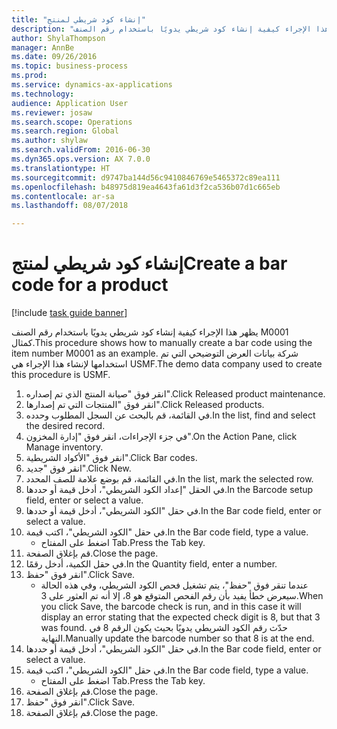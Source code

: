 ```yaml
--- 
title: "إنشاء كود شريطي لمنتج"
description: "يظهر هذا الإجراء كيفية إنشاء كود شريطي يدويًا باستخدام رقم الصنف M0001 كمثال."
author: ShylaThompson
manager: AnnBe
ms.date: 09/26/2016
ms.topic: business-process
ms.prod: 
ms.service: dynamics-ax-applications
ms.technology: 
audience: Application User
ms.reviewer: josaw
ms.search.scope: Operations
ms.search.region: Global
ms.author: shylaw
ms.search.validFrom: 2016-06-30
ms.dyn365.ops.version: AX 7.0.0
ms.translationtype: HT
ms.sourcegitcommit: d9747ba144d56c9410846769e5465372c89ea111
ms.openlocfilehash: b48975d819ea4643fa61d3f2ca536b07d1c665eb
ms.contentlocale: ar-sa
ms.lasthandoff: 08/07/2018

---
```

# <a name="create-a-bar-code-for-a-product"></a><span data-ttu-id="79a3b-103">إنشاء كود شريطي لمنتج</span><span class="sxs-lookup"><span data-stu-id="79a3b-103">Create a bar code for a product</span></span>

[!include [task guide banner](../../includes/task-guide-banner.md)]

<span data-ttu-id="79a3b-104">يظهر هذا الإجراء كيفية إنشاء كود شريطي يدويًا باستخدام رقم الصنف M0001 كمثال.</span><span class="sxs-lookup"><span data-stu-id="79a3b-104">This procedure shows how to manually create a bar code using the item number M0001 as an example.</span></span> <span data-ttu-id="79a3b-105">شركة بيانات العرض التوضيحي التي تم استخدامها لإنشاء هذا الإجراء هي USMF.</span><span class="sxs-lookup"><span data-stu-id="79a3b-105">The demo data company used to create this procedure is USMF.</span></span>

1. <span data-ttu-id="79a3b-106">انقر فوق "صيانة المنتج الذي تم إصداره".</span><span class="sxs-lookup"><span data-stu-id="79a3b-106">Click Released product maintenance.</span></span>
2. <span data-ttu-id="79a3b-107">انقر فوق "المنتجات التي تم إصدارها".</span><span class="sxs-lookup"><span data-stu-id="79a3b-107">Click Released products.</span></span>
3. <span data-ttu-id="79a3b-108">في القائمة، قم بالبحث عن السجل المطلوب وحدده.</span><span class="sxs-lookup"><span data-stu-id="79a3b-108">In the list, find and select the desired record.</span></span>
4. <span data-ttu-id="79a3b-109">في جزء الإجراءات‬، انقر فوق "إدارة المخزون".</span><span class="sxs-lookup"><span data-stu-id="79a3b-109">On the Action Pane, click Manage inventory.</span></span>
5. <span data-ttu-id="79a3b-110">انقر فوق "الأكواد الشريطية‬".</span><span class="sxs-lookup"><span data-stu-id="79a3b-110">Click Bar codes.</span></span>
6. <span data-ttu-id="79a3b-111">انقر فوق "جديد".</span><span class="sxs-lookup"><span data-stu-id="79a3b-111">Click New.</span></span>
7. <span data-ttu-id="79a3b-112">في القائمة، قم بوضع علامة للصف المحدد.</span><span class="sxs-lookup"><span data-stu-id="79a3b-112">In the list, mark the selected row.</span></span>
8. <span data-ttu-id="79a3b-113">في الحقل "إعداد الكود الشريطي"، أدخل قيمة أو حددها.</span><span class="sxs-lookup"><span data-stu-id="79a3b-113">In the Barcode setup field, enter or select a value.</span></span>
9. <span data-ttu-id="79a3b-114">في حقل "الكود الشريطي‬"، أدخل قيمة أو حددها.</span><span class="sxs-lookup"><span data-stu-id="79a3b-114">In the Bar code field, enter or select a value.</span></span>
10. <span data-ttu-id="79a3b-115">في حقل "الكود الشريطي‬"، اكتب قيمة.</span><span class="sxs-lookup"><span data-stu-id="79a3b-115">In the Bar code field, type a value.</span></span>
    * <span data-ttu-id="79a3b-116">اضغط على المفتاح Tab.</span><span class="sxs-lookup"><span data-stu-id="79a3b-116">Press the Tab key.</span></span>  
11. <span data-ttu-id="79a3b-117">قم بإغلاق الصفحة.</span><span class="sxs-lookup"><span data-stu-id="79a3b-117">Close the page.</span></span>
12. <span data-ttu-id="79a3b-118">في حقل الكمية، أدخل رقمًا.</span><span class="sxs-lookup"><span data-stu-id="79a3b-118">In the Quantity field, enter a number.</span></span>
13. <span data-ttu-id="79a3b-119">انقر فوق "حفظ".</span><span class="sxs-lookup"><span data-stu-id="79a3b-119">Click Save.</span></span>
    * <span data-ttu-id="79a3b-120">عندما تنقر فوق "حفظ"، يتم تشغيل فحص الكود الشريطي، وفي هذه الحالة سيعرض خطأ يفيد بأن رقم الفحص المتوقع هو 8، إلا أنه تم العثور على 3.</span><span class="sxs-lookup"><span data-stu-id="79a3b-120">When you click Save, the barcode check is run, and in this case it will display an error stating that the expected check digit is 8, but that 3 was found.</span></span> <span data-ttu-id="79a3b-121">حدّث رقم الكود الشريطي يدويًا بحيث يكون الرقم 8 في النهاية.</span><span class="sxs-lookup"><span data-stu-id="79a3b-121">Manually update the barcode number so that 8 is at the end.</span></span>  
14. <span data-ttu-id="79a3b-122">في حقل "الكود الشريطي‬"، أدخل قيمة أو حددها.</span><span class="sxs-lookup"><span data-stu-id="79a3b-122">In the Bar code field, enter or select a value.</span></span>
15. <span data-ttu-id="79a3b-123">في حقل "الكود الشريطي‬"، اكتب قيمة.</span><span class="sxs-lookup"><span data-stu-id="79a3b-123">In the Bar code field, type a value.</span></span>
    * <span data-ttu-id="79a3b-124">اضغط على المفتاح Tab.</span><span class="sxs-lookup"><span data-stu-id="79a3b-124">Press the Tab key.</span></span>  
16. <span data-ttu-id="79a3b-125">قم بإغلاق الصفحة.</span><span class="sxs-lookup"><span data-stu-id="79a3b-125">Close the page.</span></span>
17. <span data-ttu-id="79a3b-126">انقر فوق "حفظ".</span><span class="sxs-lookup"><span data-stu-id="79a3b-126">Click Save.</span></span>
18. <span data-ttu-id="79a3b-127">قم بإغلاق الصفحة.</span><span class="sxs-lookup"><span data-stu-id="79a3b-127">Close the page.</span></span>



